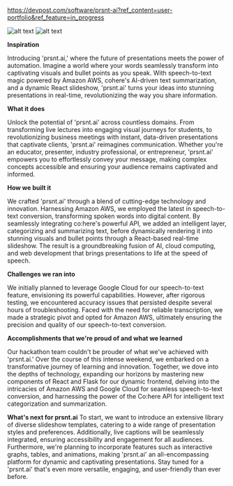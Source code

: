 https://devpost.com/software/prsnt-ai?ref_content=user-portfolio&ref_feature=in_progress

![alt text](![image](https://github.com/rahulbkumar/prsnt.ai/assets/85476994/d2bf1af5-75b1-4d05-b9c3-dd749bda8add)
)
![alt text](![image](https://github.com/rahulbkumar/prsnt.ai/assets/85476994/cc5b1e06-63cc-48d1-8d73-ff8f5d44a882)
)

**Inspiration**

Introducing 'prsnt.ai,' where the future of presentations meets the power of automation. Imagine a world where your words seamlessly transform into captivating visuals and bullet points as you speak. With speech-to-text magic powered by Amazon AWS, cohere's AI-driven text summarization, and a dynamic React slideshow, 'prsnt.ai' turns your ideas into stunning presentations in real-time, revolutionizing the way you share information.

**What it does**

Unlock the potential of 'prsnt.ai' across countless domains. From transforming live lectures into engaging visual journeys for students, to revolutionizing business meetings with instant, data-driven presentations that captivate clients, 'prsnt.ai' reimagines communication. Whether you're an educator, presenter, industry professional, or entrepreneur, 'prsnt.ai' empowers you to effortlessly convey your message, making complex concepts accessible and ensuring your audience remains captivated and informed.

**How we built it**

We crafted 'prsnt.ai' through a blend of cutting-edge technology and innovation. Harnessing Amazon AWS, we employed the latest in speech-to-text conversion, transforming spoken words into digital content. By seamlessly integrating co:here's powerful API, we added an intelligent layer, categorizing and summarizing text, before dynamically rendering it into stunning visuals and bullet points through a React-based real-time slideshow. The result is a groundbreaking fusion of AI, cloud computing, and web development that brings presentations to life at the speed of speech.

**Challenges we ran into**

We initially planned to leverage Google Cloud for our speech-to-text feature, envisioning its powerful capabilities. However, after rigorous testing, we encountered accuracy issues that persisted despite several hours of troubleshooting. Faced with the need for reliable transcription, we made a strategic pivot and opted for Amazon AWS, ultimately ensuring the precision and quality of our speech-to-text conversion.

**Accomplishments that we're proud of and what we learned**

Our hackathon team couldn't be prouder of what we've achieved with 'prsnt.ai.' Over the course of this intense weekend, we embarked on a transformative journey of learning and innovation. Together, we dove into the depths of technology, expanding our horizons by mastering new components of React and Flask for our dynamic frontend, delving into the intricacies of Amazon AWS and Google Cloud for seamless speech-to-text conversion, and harnessing the power of the Co:here API for intelligent text categorization and summarization.

**What's next for prsnt.ai**
To start, we want to introduce an extensive library of diverse slideshow templates, catering to a wide range of presentation styles and preferences. Additionally, live captions will be seamlessly integrated, ensuring accessibility and engagement for all audiences. Furthermore, we're planning to incorporate features such as interactive graphs, tables, and animations, making 'prsnt.ai' an all-encompassing platform for dynamic and captivating presentations. Stay tuned for a 'prsnt.ai' that's even more versatile, engaging, and user-friendly than ever before.
